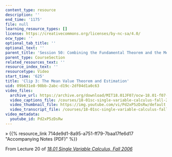```yaml
---
content_type: resource
description: ''
end_time: '1175'
file: null
learning_resource_types: []
license: https://creativecommons.org/licenses/by-nc-sa/4.0/
ocw_type: ''
optional_tab_title: ''
optional_text: ''
parent_title: 'Session 50: Combining the Fundamental Theorem and the Mean Value Theorem'
parent_type: CourseSection
related_resources_text: ''
resource_index_text: ''
resourcetype: Video
start_time: '625'
title: 'Clip 3: The Mean Value Theorem and Estimation'
uid: 09b631e8-98bb-2abc-d19c-2df04d1a0c63
video_files:
  archive_url: https://archive.org/download/MIT18.01JF07/ocw-18.01-f07-lec20_300k.mp4
  video_captions_file: /courses/18-01sc-single-variable-calculus-fall-2010/d62d63dfb94f5c72b778d96fb1a98ed4_Pd2xP5zDsRw.vtt
  video_thumbnail_file: https://img.youtube.com/vi/Pd2xP5zDsRw/default.jpg
  video_transcript_file: /courses/18-01sc-single-variable-calculus-fall-2010/cbd21ab565337f9d67272fb1cdbbde03_Pd2xP5zDsRw.pdf
video_metadata:
  youtube_id: Pd2xP5zDsRw
---
```


» {{% resource_link 714de9d1-8a95-a751-ff79-7baa17fe6d17 "Accompanying Notes (PDF)" %}}

From Lecture 20 of [_18.01 Single Variable Calculus, Fall 2006_](/courses/18-01-single-variable-calculus-fall-2006/video_galleries/video-lectures)

